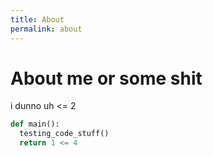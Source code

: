 ```yaml
---
title: About
permalink: about
---
```

# About me or some shit

i dunno uh <= 2


```python
def main():
  testing_code_stuff()
  return 1 <= 4
```
